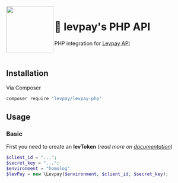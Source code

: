 <img src="https://avatars2.githubusercontent.com/u/27030359?s=127&v=4" width="127px" height="127px" align="left" />

# 💙 levpay's PHP API

PHP integration for [Levpay API](https://docs.levpay.com/)

<br />

## Installation

Via Composer

```sh
composer require 'levpay/levpay-php'
```

## Usage

### Basic

First you need to create an **levToken** (*read more on [documentation](https://docs.levpay.com/#have-you-got-your-levtoken)*)

```php
$client_id = "...";
$secret_key = "...";
$environment = "homolog"
$levPay = new \Levpay($environment, $client_id, $secret_key);
```
